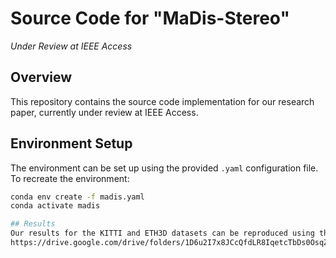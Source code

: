 
# Source Code for "MaDis-Stereo"  
*Under Review at IEEE Access*

## Overview  
This repository contains the source code implementation for our research paper, currently under review at IEEE Access. 

## Environment Setup  
The environment can be set up using the provided `.yaml` configuration file. To recreate the environment:  
```bash
conda env create -f madis.yaml
conda activate madis

## Results
Our results for the KITTI and ETH3D datasets can be reproduced using the following checkpoint files. These files are available for download at the following link:
https://drive.google.com/drive/folders/1D6u2I7x8JCcQfdLR8IqetcTbDs0OsqZY?usp=sharing
